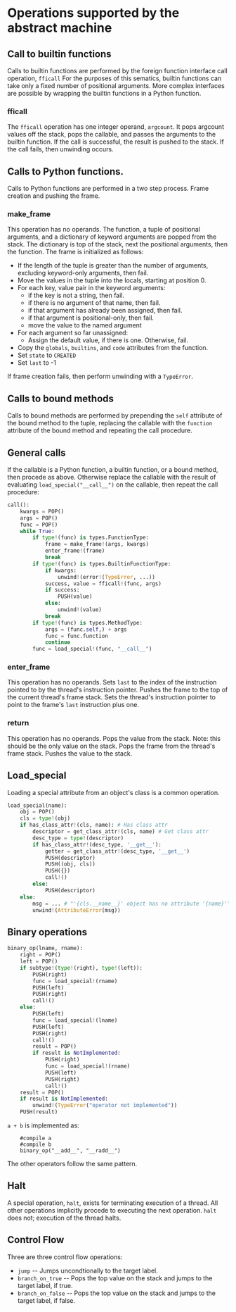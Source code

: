 # Operations supported by the abstract machine

## Call to builtin functions

Calls to builtin functions are performed by the foreign function interface call operation, `fficall`
For the purposes of this sematics, builtin functions can take only a fixed number of positional arguments.
More complex interfaces are possible by wrapping the builtin functions in a Python function.

### fficall

The `fficall` operation has one integer operand, `argcount`.
It pops argcount values off the stack, pops the callable, and passes the arguments to the builtin function.
If the call is successful, the result is pushed to the stack.
If the call fails, then unwinding occurs.

## Calls to Python functions.

Calls to Python functions are performed in a two step process. Frame creation and pushing the frame.

### make_frame

This operation has no operands.
The function, a tuple of positional arguments, and a dictionary of keyword arguments are popped from the stack.
The dictionary is top of the stack, next the positional arguments, then the function.
The frame is initialized as follows:

* If the length of the tuple is greater than the number of arguments, excluding keyword-only arguments, then fail.
* Move the values in the tuple into the locals, starting at position 0.
* For each key, value pair in the keyword arguments:
    * if the key is not a string, then fail.
    * if there is no argument of that name, then fail.
    * if that argument has already been assigned, then fail.
    * if that argument is positional-only, then fail.
    * move the value to the named argument
* For each argument so far unassigned:
    * Assign the default value, if there is one. Otherwise, fail.
* Copy the `globals`, `builtins`, and `code` attributes from the function.
* Set `state` to `CREATED`
* Set `last` to -1

If frame creation fails, then perform unwinding with a `TypeError`.

## Calls to bound methods

Calls to bound methods are performed by prepending the `self` attribute of the bound method to the tuple,
replacing the callable with the `function` attribute of the bound method and repeating the call procedure.

## General calls

If the callable is a Python function, a builtin function, or a bound method,
then procede as above. Otherwise replace the callable with the result of evaluating `load_special("__call__")` on the callable,
then repeat the call procedure:

```python
call():
    kwargs = POP()
    args = POP()
    func = POP()
    while True:
        if type!(func) is types.FunctionType:
            frame = make_frame!(args, kwargs)
            enter_frame!(frame)
            break
        if type!(func) is types.BuiltinFunctionType:
            if kwargs:
                unwind!(error!(TypeError, ...))
            success, value = fficall!(func, args)
            if success:
                PUSH(value)
            else:
                unwind!(value)
            break
        if type!(func) is types.MethodType:
            args = (func.self,) + args
            func = func.function
            continue
        func = load_special!(func, "__call__")
```


### enter_frame 

This operation has no operands.
Sets `last` to the index of the instruction pointed to by the thread's instruction pointer.
Pushes the frame to the top of the current thread's frame stack.
Sets the thread's instruction pointer to point to the frame's `last` instruction plus one.

### return

This operation has no operands.
Pops the value from the stack. Note: this should be the only value on the stack.
Pops the frame from the thread's frame stack.
Pushes the value to the stack.

## Load_special

Loading a special attribute from an object's class is a common operation.

```python
load_special(name):
    obj = POP()
    cls = type!(obj)
    if has_class_attr!(cls, name): # Has class attr
        descriptor = get_class_attr!(cls, name) # Get class attr
        desc_type = type!(descriptor)
        if has_class_attr!(desc_type, '__get__'):
            getter = get_class_attr!(desc_type, '__get__')
            PUSH(descriptor)
            PUSH((obj, cls))
            PUSH({})
            call!()
        else:
            PUSH(descriptor)
    else:
        msg = ... # "'{cls.__name__}' object has no attribute '{name}'"
        unwind!(AttributeError(msg))
```

## Binary operations

```python
binary_op(lname, rname):
    right = POP()
    left = POP()
    if subtype!(type!(right), type!(left)):
        PUSH(right)
        func = load_special!(rname)
        PUSH(left)
        PUSH(right)
        call!()
    else:
        PUSH(left)
        func = load_special!(lname)
        PUSH(left)
        PUSH(right)
        call!()
        result = POP()
        if result is NotImplemented:
            PUSH(right)
            func = load_special!(rname)
            PUSH(left)
            PUSH(right)
            call!()
    result = POP()
    if result is NotImplemented:
        unwind!(TypeError("operator not implemented"))
    PUSH(result)
```

`a + b` is implemented as:
```
    #compile a
    #compile b
    binary_op("__add__", "__radd__")
```

The other operators follow the same pattern.

## Halt

A special operation, `halt`, exists for terminating execution of a thread.
All other operations implicitly procede to executing the next operation.
`halt` does not; execution of the thread halts.

## Control Flow

Three are three control flow operations:

* ``jump`` -- Jumps uncondtionally to the target label.
* ``branch_on_true`` -- Pops the top value on the stack and jumps to the target label, if true.
* ``branch_on_false`` -- Pops the top value on the stack and jumps to the target label, if false.